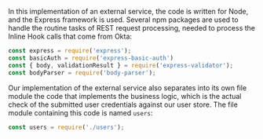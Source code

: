 In this implementation of an external service, the code is written for Node, and the Express framework is used. Several npm packages are used to handle the routine tasks of REST request processing, needed to process the Inline Hook calls that come from Okta:

```javascript
const express = require('express');
const basicAuth = require('express-basic-auth')
const { body, validationResult } = require('express-validator');
const bodyParser = require('body-parser');
```

Our implementation of the external service also separates into its own file module the code that implements the business logic, which is the actual check of the submitted user credentials against our user store. The file module containing this code is named `users`:

```javascript
const users = require('./users');
```

